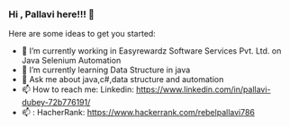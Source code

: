 ### Hi , Pallavi here!!! 👋

<!--
**Source-Pallavi/Source-Pallavi** is a ✨ _special_ ✨ repository because its `README.md` (this file) appears on your GitHub profile.-->


Here are some ideas to get you started:

- 🔭 I’m currently working in Easyrewardz Software Services Pvt. Ltd. on Java Selenium Automation
- 🌱 I’m currently learning Data Structure in java
- 💬 Ask me about java,c#,data structure and automation
- 📫 How to reach me: Linkedin: https://www.linkedin.com/in/pallavi-dubey-72b776191/ 
- 📫                : HacherRank: https://www.hackerrank.com/rebelpallavi786                      
